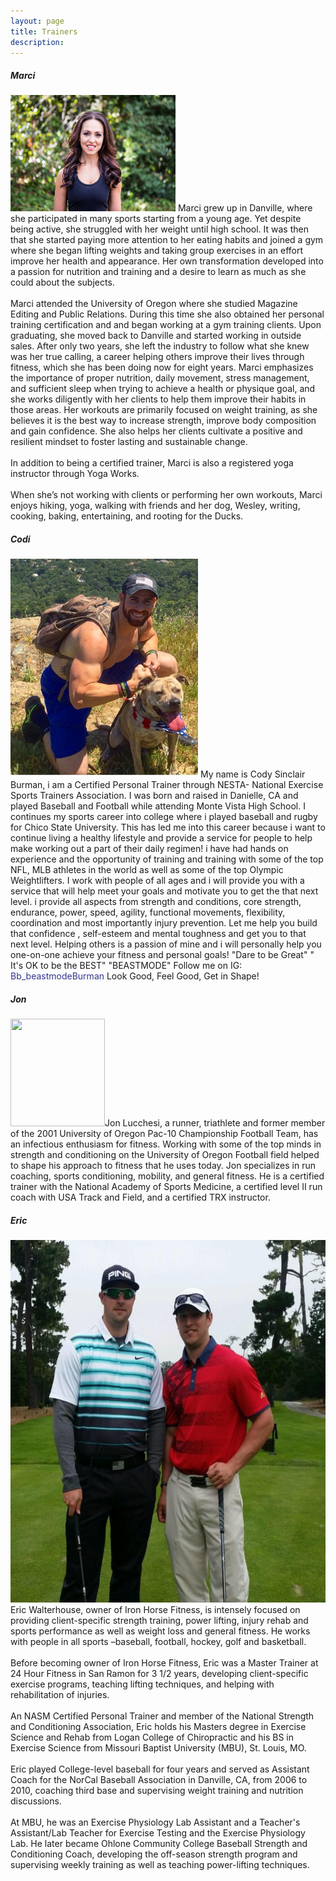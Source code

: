 ```yaml
---
layout: page
title: Trainers
description: 
---
```


<section>
<h5>Marci</h5>
	<p><span class="image left"><img src="assets/images/marci.jpg" alt="" width="264" height="186" /></span>
 Marci grew up in Danville, where she participated in many sports starting from a young age. Yet despite being active, she struggled with her weight until high school. It was then that she started paying more attention to her eating habits and joined a gym where she began lifting weights and taking group exercises in an effort improve her health and appearance. Her own transformation developed into a passion for nutrition and training and a desire to learn as much as she could about the subjects.<br><br>Marci attended the University of Oregon where she studied Magazine Editing and Public Relations. During this time she also obtained her personal training certification and and began working at a gym training clients. Upon graduating, she moved back to Danville and started working in outside sales. After only two years, she left the industry to follow what she knew was her true calling, a career helping others improve their lives through fitness, which she has been doing now for eight years. Marci emphasizes the importance of proper nutrition, daily movement, stress management, and sufficient sleep when trying to achieve a health or physique goal, and she works diligently with her clients to help them improve their habits in those areas. Her workouts are primarily focused on weight training, as she believes it is the best way to increase strength, improve body composition and gain confidence. She also helps her clients cultivate a positive and resilient mindset to foster lasting and sustainable change.<br><br>In addition to being a certified trainer, Marci is also a registered yoga instructor through Yoga Works.<br><br>When she’s not working with clients or performing her own workouts, Marci enjoys hiking, yoga, walking with friends and her dog, Wesley, writing, cooking, baking, entertaining, and rooting for the Ducks.</p>
 
<h5>Codi</h5>
	<p><span class="image left"><img src="assets/images/codi.jpg" alt="" width="300" height="350" /></span>
  My name is Cody Sinclair Burman, i am a Certified Personal Trainer through NESTA- National Exercise Sports Trainers Association. I was born and raised in Danielle, CA and played Baseball and Football while attending Monte Vista High School.  I continues my sports career into college where i played baseball and rugby for Chico State University. This has led me into this career because i want to continue living a healthy lifestyle and provide a service for people  to help make working out a part of their daily regimen! i have had hands on experience and the opportunity of training and training with some of the top NFL, MLB athletes in the world as well as some of the top Olympic Weightlifters. I work with people of all ages and i will provide you with a service that will help meet your goals and motivate you to get the that next level. i provide all aspects from strength and conditions, core strength, endurance, power, speed, agility, functional movements, flexibility, coordination and most importantly injury prevention. Let me help you build that confidence , self-esteem and mental toughness and get you to that next level. Helping others is a passion of mine and i will personally help you one-on-one achieve your fitness and personal goals! "Dare to be Great"   " It's OK to be the BEST"   "BEASTMODE" Follow me on IG: <a href="https://www.instagram.com/Bb_beastmodeBurman/" style="color:#33348e; text-decoration: none;">Bb_beastmodeBurman</a> Look Good, Feel Good, Get in Shape!</p>
  
 <h5>Jon</h5>
	<p><span class="image left"><img src="assets/images/jon.jpg" alt="" width="151" height="172" /></span>Jon Lucchesi, a runner, triathlete and former member of the 2001 University of Oregon Pac-10 Championship Football Team, has an infectious enthusiasm for fitness. Working with some of the top minds in strength and conditioning on the University of Oregon Football field helped to shape his approach to fitness that he uses today. Jon specializes in run coaching, sports conditioning, mobility, and general fitness. He is a certified trainer with the National Academy of Sports Medicine, a certified level II run coach with USA Track and Field, and a certified TRX instructor.</p>

  <h5>Eric</h5>
	<p><span class="image left"><img src="assets/images/eric.jpg" alt="" width="585" height="580" /></span>
 Eric Walterhouse, owner of Iron Horse Fitness, is intensely focused on providing client-specific strength training, power lifting, injury rehab and sports performance as well as weight loss and general fitness. He works with people in all sports –baseball, football, hockey, golf and basketball.<br><br>Before becoming owner of Iron Horse Fitness, Eric was a Master Trainer at 24 Hour Fitness in San Ramon for 3 1/2 years, developing client-specific exercise programs, teaching lifting techniques, and helping with rehabilitation of injuries. <br><br>An NASM Certified Personal Trainer and member of the National Strength and Conditioning Association, Eric holds his Masters degree in Exercise Science and Rehab from Logan College of Chiropractic and his BS in Exercise Science from Missouri Baptist University (MBU), St. Louis, MO.<br><br>Eric played College-level baseball for four years and served as Assistant Coach for the NorCal Baseball Association in Danville, CA, from 2006 to 2010, coaching third base and supervising weight training and nutrition discussions. <br><br>At MBU, he was an Exercise Physiology Lab Assistant and a Teacher&#39;s Assistant/Lab Teacher for Exercise Testing and the Exercise Physiology Lab. He later became Ohlone Community College Baseball Strength and Conditioning Coach, developing the off-season strength program and supervising weekly training as well as teaching power-lifting techniques.</p>
</section>
